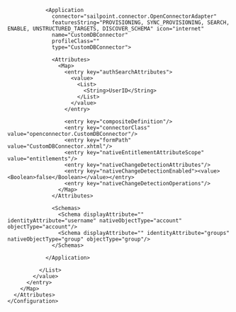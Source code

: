 <?xml version='1.0' encoding='UTF-8'?>
<!DOCTYPE sailpoint PUBLIC "sailpoint.dtd" "sailpoint.dtd">

<sailpoint>
  <ImportAction name="merge">
    <Configuration name="ConnectorRegistry">
      <Attributes>
        <Map>
          <entry key="applicationTemplates">
            <value>
              <List>

                <Application
                  connector="sailpoint.connector.OpenConnectorAdapter"
                  featuresString="PROVISIONING, SYNC_PROVISIONING, SEARCH, ENABLE, UNSTRUCTURED_TARGETS, DISCOVER_SCHEMA" icon="internet"
                  name="CustomDBConnector"
                  profileClass=""
                  type="CustomDBConnector">

                  <Attributes>
                    <Map>
                      <entry key="authSearchAttributes">
                        <value>
                          <List>
                            <String>UserID</String>
                          </List>
                        </value>
                      </entry>

                      <entry key="compositeDefinition"/>
                      <entry key="connectorClass" value="openconnector.CustomDBConnector"/>
                      <entry key="formPath" value="CustomDBConnector.xhtml"/>
                      <entry key="nativeEntitlementAttributeScope" value="entitlements"/>
                      <entry key="nativeChangeDetectionAttributes"/>
                      <entry key="nativeChangeDetectionEnabled"><value><Boolean>false</Boolean></value></entry>
                      <entry key="nativeChangeDetectionOperations"/>
                    </Map>
                  </Attributes>

                  <Schemas>
                    <Schema displayAttribute="" identityAttribute="username" nativeObjectType="account" objectType="account"/>
                    <Schema displayAttribute="" identityAttribute="groups" nativeObjectType="group" objectType="group"/>
                  </Schemas>

                </Application>

              </List>
            </value>
          </entry>
        </Map>
      </Attributes>
    </Configuration>
  </ImportAction>
</sailpoint>